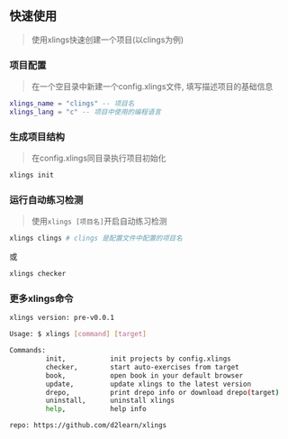 ## 快速使用

> 使用xlings快速创建一个项目(以clings为例)

### 项目配置

> 在一个空目录中新建一个config.xlings文件, 填写描述项目的基础信息

```lua
xlings_name = "clings" -- 项目名
xlings_lang = "c" -- 项目中使用的编程语言
```

### 生成项目结构

> 在config.xlings同目录执行项目初始化

```bash
xlings init
```

### 运行自动练习检测

> 使用`xlings [项目名]`开启自动练习检测

```bash
xlings clings # clings 是配置文件中配置的项目名
```

或

```bash
xlings checker
```

### 更多xlings命令

```bash
xlings version: pre-v0.0.1

Usage: $ xlings [command] [target]

Commands:
         init,           init projects by config.xlings
         checker,        start auto-exercises from target
         book,           open book in your default browser
         update,         update xlings to the latest version
         drepo,          print drepo info or download drepo(target)
         uninstall,      uninstall xlings
         help,           help info

repo: https://github.com/d2learn/xlings
```